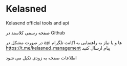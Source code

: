# Kelasned
Kelasend official tools and api

صفحه رسمی کلاسند در Github

در صورت مشکل در api ها و یا نیاز به راهنمایی به اکانت تلگرام https://t.me/kelasned_management پیام ارسال کنید

اطلاعات صفحه به زودی تکیل می شود
